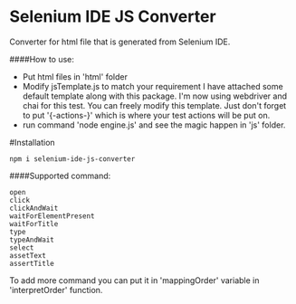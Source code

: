 # Selenium IDE JS Converter
Converter for html file that is generated from Selenium IDE.


####How to use:
- Put html files in 'html' folder
- Modify jsTemplate.js to match your requirement
    I have attached some default template along with this package. I'm now using webdriver and chai for this test. You can freely modify this template.
    Just don't forget to put '{-actions-}' which is where your test actions will be put on.
- run command 'node engine.js' and see the magic happen in 'js' folder.


#Installation
```
npm i selenium-ide-js-converter
```

####Supported command:
```
open
click
clickAndWait
waitForElementPresent
waitForTitle
type
typeAndWait
select
assetText
assertTitle
```

To add more command you can put it in 'mappingOrder' variable in 'interpretOrder' function.

